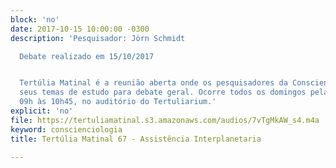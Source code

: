 ```yaml
---
block: 'no'
date: 2017-10-15 10:00:00 -0300
description: 'Pesquisador: Jörn Schmidt

  Debate realizado em 15/10/2017


  Tertúlia Matinal é a reunião aberta onde os pesquisadores da Conscienciologia apresentam
  seus temas de estudo para debate geral. Ocorre todos os domingos pela manhã, das
  09h às 10h45, no auditório do Tertuliarium.'
explicit: 'no'
file: https://tertuliamatinal.s3.amazonaws.com/audios/7vTgMkAW_s4.m4a
keyword: conscienciologia
title: Tertúlia Matinal 67 - Assistência Interplanetaria

---
```

